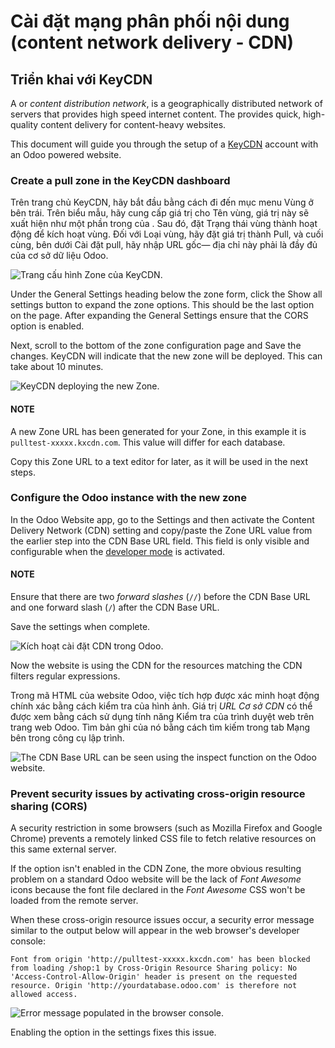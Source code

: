 # Cài đặt mạng phân phối nội dung (content network delivery - CDN)

<a id="reference-cdn-keycdn"></a>

## Triển khai với KeyCDN

A  or *content distribution network*, is a geographically
distributed network of servers that provides high speed internet content. The  provides quick, high-quality content delivery for content-heavy websites.

This document will guide you through the setup of a [KeyCDN](https://www.keycdn.com) account with an Odoo powered website.

### Create a pull zone in the KeyCDN dashboard

Trên trang chủ KeyCDN, hãy bắt đầu bằng cách đi đến mục menu Vùng ở bên trái. Trên biểu mẫu, hãy cung cấp giá trị cho Tên vùng, giá trị này sẽ xuất hiện như một phần trong  của . Sau đó, đặt Trạng thái vùng thành hoạt động để kích hoạt vùng. Đối với Loại vùng, hãy đặt giá trị thành Pull, và cuối cùng, bên dưới Cài đặt pull, hãy nhập URL gốc— địa chỉ này phải là  đầy đủ của cơ sở dữ liệu Odoo.

![Trang cấu hình Zone của KeyCDN.](applications/websites/website/configuration/cdn/keycdn-zone.png)

Under the General Settings heading below the zone form, click the Show all
settings button to expand the zone options. This should be the last option on the page. After
expanding the General Settings ensure that the CORS option is
enabled.

Next, scroll to the bottom of the zone configuration page and Save the changes. KeyCDN
will indicate that the new zone will be deployed. This can take about 10 minutes.

![KeyCDN deploying the new Zone.](applications/websites/website/configuration/cdn/zone-url.png)

#### NOTE
A new Zone URL has been generated for your Zone, in this example it is
`pulltest-xxxxx.kxcdn.com`. This value will differ for each database.

Copy this Zone URL to a text editor for later, as it will be used in the next steps.

### Configure the Odoo instance with the new zone

In the Odoo Website app, go to the Settings and then activate the
Content Delivery Network (CDN) setting and copy/paste the Zone URL value
from the earlier step into the CDN Base URL field. This field is only visible and
configurable when the [developer mode](../../../general/developer_mode.md#developer-mode) is activated.

#### NOTE
Ensure that there are two *forward slashes* (`//`) before the CDN Base URL and one
forward slash (`/`) after the CDN Base URL.

Save the settings when complete.

![Kích hoạt cài đặt CDN trong Odoo.](applications/websites/website/configuration/cdn/cdn-base-url.png)

Now the website is using the CDN for the resources matching the CDN filters regular
expressions.

Trong mã HTML của website Odoo, việc tích hợp  được xác minh hoạt động chính xác bằng cách kiểm tra  của hình ảnh. Giá trị *URL Cơ sở CDN* có thể được xem bằng cách sử dụng tính năng Kiểm tra của trình duyệt web trên trang web Odoo. Tìm bản ghi của nó bằng cách tìm kiếm trong tab Mạng bên trong công cụ lập trình.

![The CDN Base URL can be seen using the inspect function on the Odoo website.](applications/websites/website/configuration/cdn/test-pull.png)

### Prevent security issues by activating cross-origin resource sharing (CORS)

A security restriction in some browsers (such as Mozilla Firefox and Google Chrome) prevents a
remotely linked CSS file to fetch relative resources on this same external server.

If the  option isn't enabled in the CDN
Zone, the more obvious resulting problem on a standard Odoo website will be the lack of *Font
Awesome* icons because the font file declared in the *Font Awesome* CSS won't be loaded from the
remote server.

When these cross-origin resource issues occur, a security error message similar to the output
below will appear in the web browser's developer console:

`Font from origin 'http://pulltest-xxxxx.kxcdn.com' has been blocked from loading /shop:1 by
Cross-Origin Resource Sharing policy: No 'Access-Control-Allow-Origin' header is present on the
requested resource. Origin 'http://yourdatabase.odoo.com' is therefore not allowed access.`

![Error message populated in the browser console.](applications/websites/website/configuration/cdn/odoo-security-message.png)

Enabling the  option in the  settings fixes this issue.

